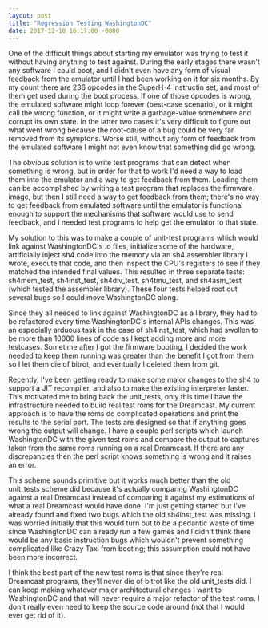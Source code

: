 ```yaml
---
layout: post
title: "Regression Testing WashingtonDC"
date: 2017-12-10 16:17:00 -0800 
---
```


One of the difficult things about starting my emulator was trying to
test it without having anything to test against.  During the early stages
there wasn't any software I could boot, and I didn't even have any form of
visual feedback from the emulator until I had been working on it for six
months.  By my count there are 236 opcodes in the SuperH-4 instructin set,
and most of them get used during the boot process.  If one of those
opcodes is wrong, the emulated software might loop forever (best-case
scenario), or it might call the wrong function, or it might write a
garbage-value somewhere and corrupt its own state.  In the latter two
cases it's very difficult to figure out what went wrong because the
root-cause of a bug could be very far removed from its symptons.  Worse
still, without any form of feedback from the emulated software I might
not even know that something did go wrong.

The obvious solution is to write test programs that can detect when
something is wrong, but in order for that to work I'd need a way to load
them into the emulator and a way to get feedback from them.  Loading them
can be accomplished by writing a test program that replaces the firmware
image, but then I still need a way to get feedback from them; there's no
way to get feedback from emulated software until the emulator is
functional enough to support the mechanisms that software would use to
send feedback, and I needed test programs to help get the emulator
to that state.

My solution to this was to make a couple of unit-test programs which
would link against WashingtonDC's .o files, initialize some of the
hardware, artificially inject sh4 code into the memory via an sh4
assembler library I wrote, execute that code, and then inspect the CPU's
registers to see if they matched the intended final values.  This
resulted in three separate tests: sh4mem_test, sh4inst_test, sh4div_test,
sh4tmu_test, and sh4asm_test (which tested the assembler library).  These
four tests helped root out several bugs so I could move WashingtonDC
along.

Since they all needed to link against WashingtonDC as a library, they had
to be refactored every time WashingtonDC's internal APIs changes.  This
was an especially arduous task in the case of sh4inst_test, which
had swollen to be more than 10000 lines of code as I kept adding more and
more testcases.  Sometime after I got the firmware booting, I decided the
work needed to keep them running was greater than the benefit I got from
them so I let them die of bitrot, and eventually I deleted them from git.

Recently, I've been getting ready to make some major changes to the sh4
to support a JIT recompiler, and also to make the existing interpreter
faster.  This motivated me to bring back the unit_tests, only this time I
have the infrastructure needed to build real test roms for the Dreamcast.
My current approach is to have the roms do complicated operations and
print the results to the serial port.  The tests are designed so that if
anything goes wrong the output will change.  I have a couple perl scripts
which launch WashingtonDC with the given test roms and compare the output
to captures taken from the same roms running on a real Dreamcast.  If
there are any discrepancies then the perl script knows something is wrong
and it raises an error.

This scheme sounds primitive but it works much better than the old
unit_tests scheme did because it's actually comparing WashingtonDC against
a real Dreamcast instead of comparing it against my estimations of what a
real Dreamcast would have done.  I'm just getting started but I've
already found and fixed two bugs which the old sh4inst_test was missing.
I was worried initially that this would turn out to be a pedantic waste of
time since WashingtonDC can already run a few games and I didn't think
there would be any basic instruction bugs which wouldn't prevent something
complicated like Crazy Taxi from booting; this assumption could not have
been more incorrect.

I think the best part of the new test roms is that since they're real
Dreamcast programs, they'll never die of bitrot like the old unit_tests
did.  I can keep making whatever major architectural changes I want to
WashingtonDC and that will never require a major refactor of the test
roms.  I don't really even need to keep the source code around (not that
I would ever get rid of it).
